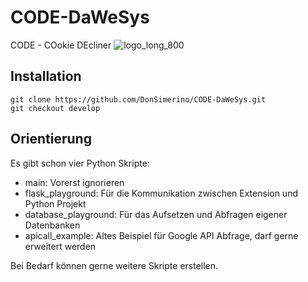 # CODE-DaWeSys
CODE - COokie DEcliner
![logo_long_800](https://github.com/DonSimerino/CODE-DaWeSys/blob/main/logos/code_logo_long_800.png?raw=true)
## Installation
```
git clone https://github.com/DonSimerino/CODE-DaWeSys.git 
git checkout develop
```
## Orientierung
Es gibt schon vier Python Skripte:
* main: Vorerst ignorieren
* flask_playground: Für die Kommunikation zwischen Extension und Python Projekt
* database_playground: Für das Aufsetzen und Abfragen eigener Datenbanken
* apicall_example: Altes Beispiel für Google API Abfrage, darf gerne erweitert werden

Bei Bedarf können gerne weitere Skripte erstellen.
